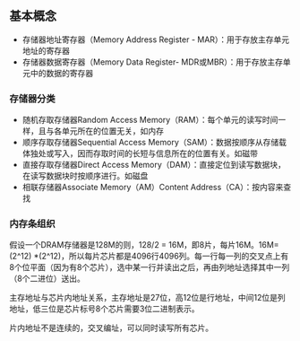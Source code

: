 ## 基本概念

- 存储器地址寄存器（Memory Address Register - MAR）：用于存放主存单元地址的寄存器
- 存储器数据寄存器（Memory Data Register- MDR或MBR）：用于存放主存单元中的数据的寄存器

### 存储器分类

- 随机存取存储器Random Access Memory（RAM）：每个单元的读写时间一样，且与各单元所在的位置无关，如内存
- 顺序存取存储器Sequential Access Memory（SAM）：数据按顺序从存储载体独处或写入，因而存取时间的长短与信息所在的位置有关。如磁带
- 直接存取存储器Direct Access Memory（DAM）：直接定位到读写数据块，在读写数据块时按顺序进行。如磁盘
- 相联存储器Associate Memory（AM）Content Address（CA）：按内容来查找




### 内存条组织

假设一个DRAM存储器是128M的则，128/2 = 16M，即8片，每片16M。16M=(2^12) *(2^12)，所以每片芯片都是4096行4096列。每一行每一列的交叉点上有8个位平面（因为有8个芯片），选中某一行并读出之后，再由列地址选择其中一列（8个二进位）送出。

主存地址与芯片内地址关系，主存地址是27位，高12位是行地址，中间12位是列地址，低三位是芯片标号8个芯片需要3位二进制表示。

片内地址不是连续的，交叉编址，可以同时读写所有芯片。

